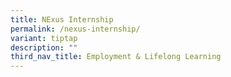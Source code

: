 ```yaml
---
title: NExus Internship
permalink: /nexus-internship/
variant: tiptap
description: ""
third_nav_title: Employment & Lifelong Learning
---
```

